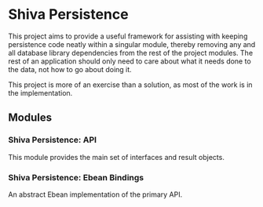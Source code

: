 # Shiva Persistence

This project aims to provide a useful framework for assisting with keeping persistence code neatly within a singular
module, thereby removing any and all database library dependencies from the rest of the project modules. The rest of an
application should only need to care about what it needs done to the data, not how to go about doing it.

This project is more of an exercise than a solution, as most of the work is in the implementation.

## Modules

### Shiva Persistence: API

This module provides the main set of interfaces and result objects.

### Shiva Persistence: Ebean Bindings

An abstract Ebean implementation of the primary API.